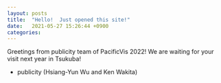 ```yaml
---
layout: posts
title:  "Hello!  Just opened this site!"
date:   2021-05-27 15:26:44 +0900
categories: 
---
```


Greetings from publicity team of PacificVis 2022!
We are waiting for your visit next year in Tsukuba!

- publicity (Hsiang-Yun Wu and Ken Wakita)
